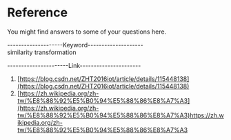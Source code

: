 # Reference  
You might find answers to some of your questions here.  
  
--------------------Keyword--------------------  
similarity transformation  

----------------------Link----------------------  
1. [https://blog.csdn.net/ZHT2016iot/article/details/115448138](https://blog.csdn.net/ZHT2016iot/article/details/115448138)
2. [https://zh.wikipedia.org/zh-tw/%E8%88%92%E5%B0%94%E5%88%86%E8%A7%A3](https://zh.wikipedia.org/zh-tw/%E8%88%92%E5%B0%94%E5%88%86%E8%A7%A3)https://zh.wikipedia.org/zh-tw/%E8%88%92%E5%B0%94%E5%88%86%E8%A7%A3
